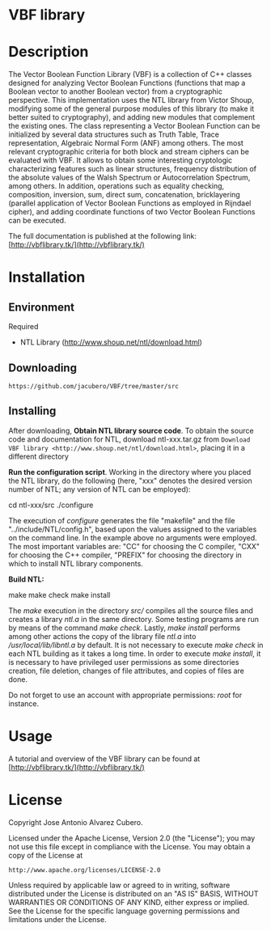 # VBF library


# Description

The Vector Boolean Function Library (VBF) is a collection of C++ classes designed for analyzing Vector Boolean Functions (functions that map a Boolean vector to another Boolean vector) from a cryptographic perspective. This implementation uses the NTL library from Victor Shoup, modifying some of the general purpose modules of this library (to make it better suited to cryptography), and adding new modules that complement the existing ones. The class representing a Vector Boolean Function can be initialized by several data structures such as Truth Table, Trace representation, Algebraic Normal Form (ANF) among others. The most relevant cryptographic criteria for both block and stream ciphers can be evaluated with VBF. It allows to obtain some interesting cryptologic characterizing features such as linear structures, frequency distribution of the absolute values of the Walsh Spectrum or Autocorrelation Spectrum, among others. In addition, operations such as equality checking, composition, inversion, sum, direct sum, concatenation, bricklayering (parallel application of Vector Boolean Functions as employed in Rijndael cipher), and adding coordinate functions of two Vector Boolean Functions can be executed.

The full documentation is published at the following link:
[http://vbflibrary.tk/](http://vbflibrary.tk/)


# Installation

## Environment

Required

* NTL Library (http://www.shoup.net/ntl/download.html)

## Downloading

	https://github.com/jacubero/VBF/tree/master/src 

## Installing

After downloading, **Obtain NTL library source code**. To obtain the source code and documentation for NTL, download ntl-xxx.tar.gz from `Download VBF library <http://www.shoup.net/ntl/download.html>`, placing it in a different directory

**Run the configuration script**. Working in the directory where you placed the NTL library, do the following (here, "xxx" denotes the desired version number of NTL; any version of NTL can be employed):

   cd ntl-xxx/src
   ./configure

The execution of *configure* generates the file "makefile" and the file "../include/NTL/config.h", based upon the values assigned to the variables on the command line. In the example above no arguments were employed. The most important variables are: "CC" for choosing the C compiler,
"CXX" for choosing the C++ compiler, "PREFIX" for choosing the directory in which to install NTL library components.

**Build NTL:**

   make
   make check
   make install

The *make* execution in the directory *src/* compiles all the source files and creates a library *ntl.a* in the same directory. Some testing programs are run by means of the command *make check*. Lastly, *make install* performs among other actions the copy of the library file *ntl.a* into */usr/local/lib/libntl.a* by default. It is not necessary to execute *make check* in each NTL building as it takes a long time. In order to execute *make install*, it is necessary to have privileged user permissions as some directories creation, file deletion, changes of file attributes, and copies of files are done.

Do not forget to use an account with appropriate permissions: *root* for instance.

# Usage

A tutorial and overview of the VBF library can be found at
[http://vbflibrary.tk/](http://vbflibrary.tk/)

# License

Copyright Jose Antonio Alvarez Cubero.

Licensed under the Apache License, Version 2.0 (the "License");
you may not use this file except in compliance with the License.
You may obtain a copy of the License at

    http://www.apache.org/licenses/LICENSE-2.0

Unless required by applicable law or agreed to in writing, software
distributed under the License is distributed on an "AS IS" BASIS,
WITHOUT WARRANTIES OR CONDITIONS OF ANY KIND, either express or implied.
See the License for the specific language governing permissions and
limitations under the License.